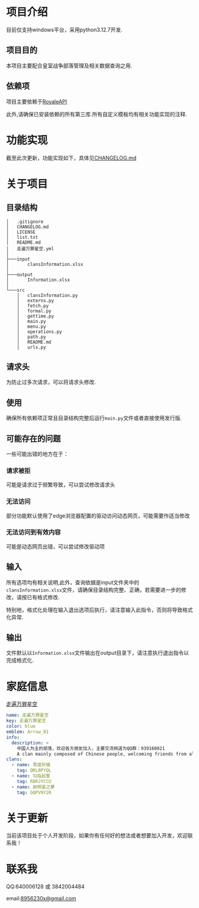 # 项目介绍
目前仅支持windows平台，采用python3.12.7开发.
## 项目目的
本项目主要配合皇室战争部落管理及相关数据查询之用.
## 依赖项
项目主要依赖于[RoyaleAPI](https://royaleapi.com/ "RoyaleAPI")

此外,请确保已安装依赖的所有第三库.所有自定义模板均有相关功能实现的注释.
# 功能实现
截至此次更新，功能实现如下，具体见[CHANGELOG.md](https://github.com/Arshtyi/Clash-of-Royale/blob/main/CHANGELOG.md "更新日志")
# 关于项目
## 目录结构
```
│   .gitignore
│   CHANGELOG.md
│   LICENSE
│   list.txt
│   README.md
│   走遍万罪星空.yml
│       
├───input
│       clansInformation.xlsx
│       
├───output
│       Information.xlsx
│       
└───src
    │   clansInformation.py
    │   externs.py
    │   fetch.py
    │   formal.py
    │   gettime.py
    │   main.py
    │   menu.py
    │   operations.py
    │   path.py
    │   README.md
    │   urls.py
```
## 请求头
为防止过多次请求，可以将请求头修改.
## 使用
确保所有依赖项正常且目录结构完整后运行`main.py`文件或者直接使用发行版.

## 可能存在的问题
一些可能出错的地方在于：
### 请求被拒
可能是请求过于频繁导致，可以尝试修改请求头
### 无法访问
部分功能默认使用了edge浏览器配置的驱动访问动态网页，可能需要作适当修改
### 无法访问到有效内容
可能是动态网页出错，可以尝试修改驱动项
## 输入
所有选项均有相关说明,此外，查询依据是input文件夹中的`clansInformation.xlsx`文件，请确保目录结构完整、正确，若需要进一步的修改，请按已有格式修改.

特别地，格式化处理在输入退出选项后执行，请注意输入此指令，否则将导致格式化异常.
## 输出
文件默认以`Information.xlsx`文件输出在output目录下，请注意执行退出指令以完成格式化.
# 家庭信息
[走遍万罪星空](https://github.com/Arshtyi/Clash-of-Royale/blob/main/%E8%B5%B0%E9%81%8D%E4%B8%87%E7%BD%AA%E6%98%9F%E7%A9%BA.yml "家庭信息")
```yml
name: 走遍万罪星空
key: 走遍万罪星空
color: blue
emblem: Arrow_01
info:
  description: >
    中国人为主的部落，欢迎各方朋友加入，主要交流频道为QQ群：939160021
    A clan mainly composed of Chinese people, welcoming friends from all sides to join. The main communication channel is QQ group: 939160021
clans:
  - name: 零度轩辕
    tag: QRL0PYQL
  - name: 勾指起誓
    tag: R8RJYCCU
  - name: 啟明星之夢
    tag: GQPV9Y2R
```
# 关于更新
当前该项目处于个人开发阶段，如果你有任何好的想法或者想要加入开发，欢迎联系我！
# 联系我
QQ:640006128 或 3842004484

email:8956230x@gmail.com